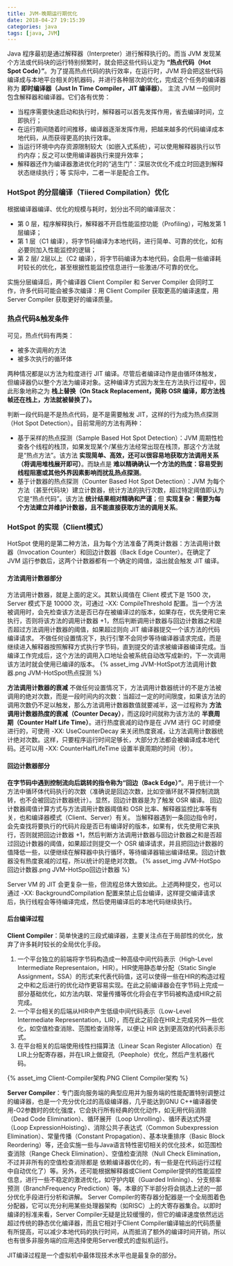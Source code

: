 ```yaml
---
title: JVM-晚期运行期优化
date: 2018-04-27 19:15:39
categories: java
tags: [java, JVM]
---
```

Java 程序最初是通过解释器（Interpreter）进行解释执行的。而当 JVM 发现某个方法或代码块的运行特别频繁时，就会把这些代码认定为 **“热点代码（Hot Spot Code）”**。为了提高热点代码的执行效率，在运行时，JVM 将会把这些代码编译成与本地平台相关的机器码，并进行各种层次的优化，完成这个任务的编译器称为 **即时编译器（Just In Time Compiler，JIT 编译器）**。
主流 JVM 一般同时包含解释器和编译器。它们各有优势：
* 当程序需要快速启动和执行时，解释器可以首先发挥作用，省去编译时间，立即执行；
* 在运行期间随着时间推移，编译器逐渐发挥作用，把越来越多的代码编译成本地代码，从而获得更高的执行效率。
* 当运行环境中内存资源限制较大（如嵌入式系统），可以使用解释器执行以节约内存；反之可以使用编译器执行来提升效率；
* 解释器还作为编译器激进优化时的“逃生门”：深层次优化不成立时回退到解释状态继续执行；等
实际中，二者一半是配合工作。

### HotSpot 的分层编译（Tiiered Compilation）优化
根据编译器编译、优化的规模与耗时，划分出不同的编译层次：
* 第 0 层，程序解释执行，解释器不开启性能监控功能（Profiling），可触发第 1 层编译；
* 第 1 层（C1 编译），将字节码编译为本地代码，进行简单、可靠的优化，如有必要则加入性能监控的逻辑；
* 第 2 层/ 2层以上（C2 编译），将字节码编译为本地代码，会启用一些编译耗时较长的优化，甚至根据性能监控信息进行一些激进/不可靠的优化。

实施分层编译后，两个编译器 Client Compiler 和 Server Compiler 会同时工作，许多代码可能会被多次编译：用 Client Compiler 获取更高的编译速度，用 Server Compiler 获取更好的编译质量。

### 热点代码&触发条件
可见，热点代码有两类：
* 被多次调用的方法
* 被多次执行的循环体

两种情况都是以方法为粒度进行 JIT 编译。尽管后者编译动作是由循环体触发，但编译器仍以整个方法为编译对象。这种编译方式因为发生在方法执行过程中，因此形象地称之为 **栈上替换（On Stack Replacement，简称 OSR 编译，即方法栈帧还在栈上，方法就被替换了）。**

判断一段代码是不是热点代码，是不是需要触发 JIT，这样的行为成为热点探测（Hot Spot Detection）。目前常用的方法有两种：
* 基于采样的热点探测（Sample Based Hot Spot Detection）：JVM 周期性检查各个线程的栈顶，如果发现某个/某些方法经常出现在栈顶，那这个方法就是“热点方法”。该方法 **实现简单、高效，还可以很容易地获取方法调用关系（将调用堆栈展开即可）**。而缺点是 **难以精确确认一个方法的热度：容易受到线程阻塞或其他外界因素影响而扰乱热点探测**。
* 基于计数器的热点探测（Counter Based Hot Spot Detection）：JVM 为每个方法（甚至代码块）建立计数器，统计方法的执行次数，超过特定阈值即认为它是“热点代码”。该方法 **统计结果相对精确和严谨**；但 **实现复杂：需要为每个方法建立并维护计数器，且不能直接获取方法的调用关系**。

### HotSpot 的实现（Client模式）
HotSpot 使用的是第二种方法，且为每个方法准备了两类计数器：方法调用计数器（Invocation Counter）和回边计数器（Back Edge Counter）。在确定了 JVM 运行参数后，这两个计数器都有一个确定的阈值，溢出就会触发 JIT 编译。
#### 方法调用计数器部分
方法调用计数器，就是上面的定义。其默认阈值在 Client 模式下是 1500 次，Server 模式下是 10000 次，可通过 -XX: CompileThreshold 配置。当一个方法被调用时，会先检查该方法是否已存在被编译过的版本，如果存在，优先使用它来执行，否则将该方法的调用计数器 +1，然后判断调用计数器与回边计数器之和是否超过方法调用计数器的阈值，如果超过则向 JIT 编译器提交一个该方法的代码编译请求。
不做任何设置情况下，执行引擎不会同步等待编译器请求完成，而是继续进入解释器按照解释方式执行字节码，直到提交的请求被编译器编译完成。当编译工作完成后，这个方法的调用入口地址会被系统自动改写成新的，下一次调用该方法时就会使用已编译的版本。
{% asset_img JVM-HotSpot方法调用计数器.png JVM-HotSpot热点探测 %}

**方法调用计数器的衰减**
不做任何设置情况下，方法调用计数器统计的不是方法被调用的绝对次数，而是一段时间内的次数：当超过一定的时间限度，如果该方法的调用次数仍不足以触发，那么方法调用计数器数值就要减半，这一过程称为 **方法调用计数器热度的衰减（Counter Decay）**，而这段时间就称为该方法的 **半衰周期（Counter Half Life Time）**。进行热度衰减的动作是在 JVM 进行 GC 时顺便进行的，可使用 -XX: UseCounterDecay 来关闭热度衰减，让方法调用计数器统计绝对次数。这样，只要程序运行时间足够长，大部分方法都会被编译成本地代码。还可以用 -XX: CounterHalfLifeTime 设置半衰周期的时间（秒）。

#### 回边计数器部分
**在字节码中遇到控制流向后跳转的指令称为“回边（Back Edge）”**。用于统计一个方法中循环体代码执行的次数（准确说是回边次数，比如空循环就不算控制流跳转，也不会被回边计数器统计）。显然，回边计数器是为了触发 OSR 编译。
回边计数器阈值计算方式与方法调用计数器阈值和 OSR 比率、解释器监控比率等有关，也和编译器模式（Client、Server）有关。
当解释器遇到一条回边指令时，会先查找将要执行的代码片段是否已有编译好的版本，如果有，优先使用它来执行，否则就把回边计数器 +1，然后判断方法调用计数器与回边计数器之和是否超过回边计数器的阈值，如果超过则提交一个 OSR 编译请求，并且把回边计数器的值降低一些，以便继续在解释器中执行循环，等待编译器输出编译结果。回边计数器没有热度衰减的过程，所以统计的是绝对次数。
{% asset_img JVM-HotSpo回边计数器.png JVM-HotSpo回边计数器 %}

Server VM 的 JIT 会更复杂一些，但流程总体大致如此。上述两种提交，也可以通过 -XX: BackgroundCompilation 配置来禁止后台编译，这样提交编译请求后，执行线程会等待编译完成，然后使用编译后的本地代码继续执行。

#### 后台编译过程
**Client Compiler**：简单快速的三段式编译器，主要关注点在于局部性的优化，放弃了许多耗时较长的全局优化手段。
1. 一个平台独立的前端将字节码构造成一种高级中间代码表示（High-Level Intermediate Representaion，HIR）。HIR使用静态单分配（Static Single Assignment，SSA）的形式来代表代码值，这可以使得一些在HIR的构造过程之中和之后进行的优化动作更容易实现。在此之前编译器会在字节码上完成一部分基础优化，如方法内联、常量传播等优化将会在字节码被构造成HIR之前完成。
2. 一个平台相关的后端从HIR中产生低级中间代码表示（Low-Level Intermediate Representation，LIR），而在此之前会在HIR上完成另外一些优化，如空值检查消除、范围检查消除等，以便让 HIR 达到更高效的代码表示形式。
3. 在平台相关的后端使用线性扫描算法（Linear Scan Register Allocation）在LIR上分配寄存器，并在LIR上做窥孔（Peephole）优化，然后产生机器代码。

{% asset_img Client-Compiler架构.PNG Client Compiler架构 %}

**Server Compiler**：专门面向服务端的典型应用并为服务端的性能配置特别调整过的编译器，也是一个充分优化过的高级编译器，几乎能达到GNU C++编译器使用-O2参数时的优化强度，它会执行所有经典的优化动作，如无用代码消除（Dead Code Elimination）、循环展开（Loop Unrolling）、循环表达式外提（Loop ExpressionHoisting）、消除公共子表达式（Common Subexpression Elimination）、常量传播（Constant Propagation）、基本块重排序（Basic Block Reordering）等，还会实施一些与Java语言特性密切相关的优化技术，如范围检查消除（Range Check Elimination）、空值检查消除（Null Check Elimination，不过并非所有的空值检查消除都是
依赖编译器优化的，有一些是在代码运行过程中自动优化了）等。另外，还可能根据解释器或Client Compiler提供的性能监控信息，进行一些不稳定的激进优化，如守护内联（Guarded Inlining）、分支频率预测（BranchFrequency Prediction）等。本章的下半部分将会挑选上述的一部分优化手段进行分析和讲解。
Server Compiler的寄存器分配器是一个全局图着色分配器，它可以充分利用某些处理器架构（如RISC）上的大寄存器集合。以即时编译的标准来看，Server Compiler无疑是比较缓慢的，但它的编译速度依然远远超过传统的静态优化编译器，而且它相对于Client Compiler编译输出的代码质量有所提高，可以减少本地代码的执行时间，从而抵消了额外的编译时间开销，所以也有很多非服务端的应用选择使用Server模式的虚拟机运行。

JIT编译过程是一个虚拟机中最体现技术水平也是最复杂的部分。
